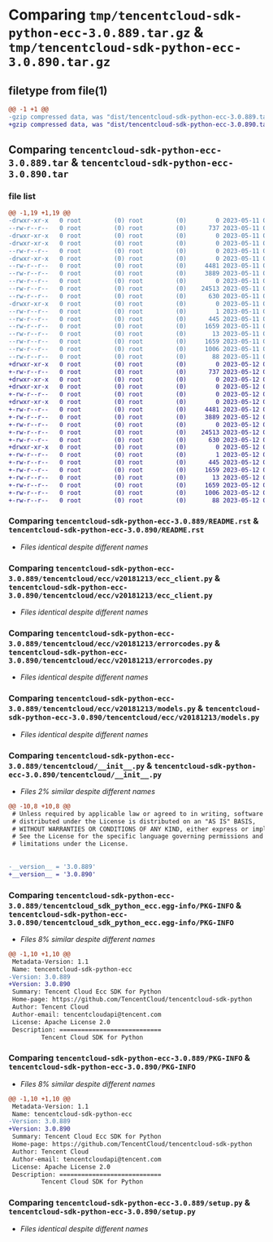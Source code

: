# Comparing `tmp/tencentcloud-sdk-python-ecc-3.0.889.tar.gz` & `tmp/tencentcloud-sdk-python-ecc-3.0.890.tar.gz`

## filetype from file(1)

```diff
@@ -1 +1 @@
-gzip compressed data, was "dist/tencentcloud-sdk-python-ecc-3.0.889.tar", last modified: Thu May 11 02:42:52 2023, max compression
+gzip compressed data, was "dist/tencentcloud-sdk-python-ecc-3.0.890.tar", last modified: Fri May 12 02:09:32 2023, max compression
```

## Comparing `tencentcloud-sdk-python-ecc-3.0.889.tar` & `tencentcloud-sdk-python-ecc-3.0.890.tar`

### file list

```diff
@@ -1,19 +1,19 @@
-drwxr-xr-x   0 root         (0) root         (0)        0 2023-05-11 02:42:52.000000 tencentcloud-sdk-python-ecc-3.0.889/
--rw-r--r--   0 root         (0) root         (0)      737 2023-05-11 02:42:52.000000 tencentcloud-sdk-python-ecc-3.0.889/README.rst
-drwxr-xr-x   0 root         (0) root         (0)        0 2023-05-11 02:42:52.000000 tencentcloud-sdk-python-ecc-3.0.889/tencentcloud/
-drwxr-xr-x   0 root         (0) root         (0)        0 2023-05-11 02:42:52.000000 tencentcloud-sdk-python-ecc-3.0.889/tencentcloud/ecc/
--rw-r--r--   0 root         (0) root         (0)        0 2023-05-11 02:42:52.000000 tencentcloud-sdk-python-ecc-3.0.889/tencentcloud/ecc/__init__.py
-drwxr-xr-x   0 root         (0) root         (0)        0 2023-05-11 02:42:52.000000 tencentcloud-sdk-python-ecc-3.0.889/tencentcloud/ecc/v20181213/
--rw-r--r--   0 root         (0) root         (0)     4481 2023-05-11 02:42:52.000000 tencentcloud-sdk-python-ecc-3.0.889/tencentcloud/ecc/v20181213/ecc_client.py
--rw-r--r--   0 root         (0) root         (0)     3889 2023-05-11 02:42:52.000000 tencentcloud-sdk-python-ecc-3.0.889/tencentcloud/ecc/v20181213/errorcodes.py
--rw-r--r--   0 root         (0) root         (0)        0 2023-05-11 02:42:52.000000 tencentcloud-sdk-python-ecc-3.0.889/tencentcloud/ecc/v20181213/__init__.py
--rw-r--r--   0 root         (0) root         (0)    24513 2023-05-11 02:42:52.000000 tencentcloud-sdk-python-ecc-3.0.889/tencentcloud/ecc/v20181213/models.py
--rw-r--r--   0 root         (0) root         (0)      630 2023-05-11 02:42:52.000000 tencentcloud-sdk-python-ecc-3.0.889/tencentcloud/__init__.py
-drwxr-xr-x   0 root         (0) root         (0)        0 2023-05-11 02:42:52.000000 tencentcloud-sdk-python-ecc-3.0.889/tencentcloud_sdk_python_ecc.egg-info/
--rw-r--r--   0 root         (0) root         (0)        1 2023-05-11 02:42:52.000000 tencentcloud-sdk-python-ecc-3.0.889/tencentcloud_sdk_python_ecc.egg-info/dependency_links.txt
--rw-r--r--   0 root         (0) root         (0)      445 2023-05-11 02:42:52.000000 tencentcloud-sdk-python-ecc-3.0.889/tencentcloud_sdk_python_ecc.egg-info/SOURCES.txt
--rw-r--r--   0 root         (0) root         (0)     1659 2023-05-11 02:42:52.000000 tencentcloud-sdk-python-ecc-3.0.889/tencentcloud_sdk_python_ecc.egg-info/PKG-INFO
--rw-r--r--   0 root         (0) root         (0)       13 2023-05-11 02:42:52.000000 tencentcloud-sdk-python-ecc-3.0.889/tencentcloud_sdk_python_ecc.egg-info/top_level.txt
--rw-r--r--   0 root         (0) root         (0)     1659 2023-05-11 02:42:52.000000 tencentcloud-sdk-python-ecc-3.0.889/PKG-INFO
--rw-r--r--   0 root         (0) root         (0)     1006 2023-05-11 02:42:52.000000 tencentcloud-sdk-python-ecc-3.0.889/setup.py
--rw-r--r--   0 root         (0) root         (0)       88 2023-05-11 02:42:52.000000 tencentcloud-sdk-python-ecc-3.0.889/setup.cfg
+drwxr-xr-x   0 root         (0) root         (0)        0 2023-05-12 02:09:32.000000 tencentcloud-sdk-python-ecc-3.0.890/
+-rw-r--r--   0 root         (0) root         (0)      737 2023-05-12 02:09:32.000000 tencentcloud-sdk-python-ecc-3.0.890/README.rst
+drwxr-xr-x   0 root         (0) root         (0)        0 2023-05-12 02:09:32.000000 tencentcloud-sdk-python-ecc-3.0.890/tencentcloud/
+drwxr-xr-x   0 root         (0) root         (0)        0 2023-05-12 02:09:32.000000 tencentcloud-sdk-python-ecc-3.0.890/tencentcloud/ecc/
+-rw-r--r--   0 root         (0) root         (0)        0 2023-05-12 02:09:32.000000 tencentcloud-sdk-python-ecc-3.0.890/tencentcloud/ecc/__init__.py
+drwxr-xr-x   0 root         (0) root         (0)        0 2023-05-12 02:09:32.000000 tencentcloud-sdk-python-ecc-3.0.890/tencentcloud/ecc/v20181213/
+-rw-r--r--   0 root         (0) root         (0)     4481 2023-05-12 02:09:32.000000 tencentcloud-sdk-python-ecc-3.0.890/tencentcloud/ecc/v20181213/ecc_client.py
+-rw-r--r--   0 root         (0) root         (0)     3889 2023-05-12 02:09:32.000000 tencentcloud-sdk-python-ecc-3.0.890/tencentcloud/ecc/v20181213/errorcodes.py
+-rw-r--r--   0 root         (0) root         (0)        0 2023-05-12 02:09:32.000000 tencentcloud-sdk-python-ecc-3.0.890/tencentcloud/ecc/v20181213/__init__.py
+-rw-r--r--   0 root         (0) root         (0)    24513 2023-05-12 02:09:32.000000 tencentcloud-sdk-python-ecc-3.0.890/tencentcloud/ecc/v20181213/models.py
+-rw-r--r--   0 root         (0) root         (0)      630 2023-05-12 02:09:32.000000 tencentcloud-sdk-python-ecc-3.0.890/tencentcloud/__init__.py
+drwxr-xr-x   0 root         (0) root         (0)        0 2023-05-12 02:09:32.000000 tencentcloud-sdk-python-ecc-3.0.890/tencentcloud_sdk_python_ecc.egg-info/
+-rw-r--r--   0 root         (0) root         (0)        1 2023-05-12 02:09:32.000000 tencentcloud-sdk-python-ecc-3.0.890/tencentcloud_sdk_python_ecc.egg-info/dependency_links.txt
+-rw-r--r--   0 root         (0) root         (0)      445 2023-05-12 02:09:32.000000 tencentcloud-sdk-python-ecc-3.0.890/tencentcloud_sdk_python_ecc.egg-info/SOURCES.txt
+-rw-r--r--   0 root         (0) root         (0)     1659 2023-05-12 02:09:32.000000 tencentcloud-sdk-python-ecc-3.0.890/tencentcloud_sdk_python_ecc.egg-info/PKG-INFO
+-rw-r--r--   0 root         (0) root         (0)       13 2023-05-12 02:09:32.000000 tencentcloud-sdk-python-ecc-3.0.890/tencentcloud_sdk_python_ecc.egg-info/top_level.txt
+-rw-r--r--   0 root         (0) root         (0)     1659 2023-05-12 02:09:32.000000 tencentcloud-sdk-python-ecc-3.0.890/PKG-INFO
+-rw-r--r--   0 root         (0) root         (0)     1006 2023-05-12 02:09:32.000000 tencentcloud-sdk-python-ecc-3.0.890/setup.py
+-rw-r--r--   0 root         (0) root         (0)       88 2023-05-12 02:09:32.000000 tencentcloud-sdk-python-ecc-3.0.890/setup.cfg
```

### Comparing `tencentcloud-sdk-python-ecc-3.0.889/README.rst` & `tencentcloud-sdk-python-ecc-3.0.890/README.rst`

 * *Files identical despite different names*

### Comparing `tencentcloud-sdk-python-ecc-3.0.889/tencentcloud/ecc/v20181213/ecc_client.py` & `tencentcloud-sdk-python-ecc-3.0.890/tencentcloud/ecc/v20181213/ecc_client.py`

 * *Files identical despite different names*

### Comparing `tencentcloud-sdk-python-ecc-3.0.889/tencentcloud/ecc/v20181213/errorcodes.py` & `tencentcloud-sdk-python-ecc-3.0.890/tencentcloud/ecc/v20181213/errorcodes.py`

 * *Files identical despite different names*

### Comparing `tencentcloud-sdk-python-ecc-3.0.889/tencentcloud/ecc/v20181213/models.py` & `tencentcloud-sdk-python-ecc-3.0.890/tencentcloud/ecc/v20181213/models.py`

 * *Files identical despite different names*

### Comparing `tencentcloud-sdk-python-ecc-3.0.889/tencentcloud/__init__.py` & `tencentcloud-sdk-python-ecc-3.0.890/tencentcloud/__init__.py`

 * *Files 2% similar despite different names*

```diff
@@ -10,8 +10,8 @@
 # Unless required by applicable law or agreed to in writing, software
 # distributed under the License is distributed on an "AS IS" BASIS,
 # WITHOUT WARRANTIES OR CONDITIONS OF ANY KIND, either express or implied.
 # See the License for the specific language governing permissions and
 # limitations under the License.
 
 
-__version__ = '3.0.889'
+__version__ = '3.0.890'
```

### Comparing `tencentcloud-sdk-python-ecc-3.0.889/tencentcloud_sdk_python_ecc.egg-info/PKG-INFO` & `tencentcloud-sdk-python-ecc-3.0.890/tencentcloud_sdk_python_ecc.egg-info/PKG-INFO`

 * *Files 8% similar despite different names*

```diff
@@ -1,10 +1,10 @@
 Metadata-Version: 1.1
 Name: tencentcloud-sdk-python-ecc
-Version: 3.0.889
+Version: 3.0.890
 Summary: Tencent Cloud Ecc SDK for Python
 Home-page: https://github.com/TencentCloud/tencentcloud-sdk-python
 Author: Tencent Cloud
 Author-email: tencentcloudapi@tencent.com
 License: Apache License 2.0
 Description: ============================
         Tencent Cloud SDK for Python
```

### Comparing `tencentcloud-sdk-python-ecc-3.0.889/PKG-INFO` & `tencentcloud-sdk-python-ecc-3.0.890/PKG-INFO`

 * *Files 8% similar despite different names*

```diff
@@ -1,10 +1,10 @@
 Metadata-Version: 1.1
 Name: tencentcloud-sdk-python-ecc
-Version: 3.0.889
+Version: 3.0.890
 Summary: Tencent Cloud Ecc SDK for Python
 Home-page: https://github.com/TencentCloud/tencentcloud-sdk-python
 Author: Tencent Cloud
 Author-email: tencentcloudapi@tencent.com
 License: Apache License 2.0
 Description: ============================
         Tencent Cloud SDK for Python
```

### Comparing `tencentcloud-sdk-python-ecc-3.0.889/setup.py` & `tencentcloud-sdk-python-ecc-3.0.890/setup.py`

 * *Files identical despite different names*

